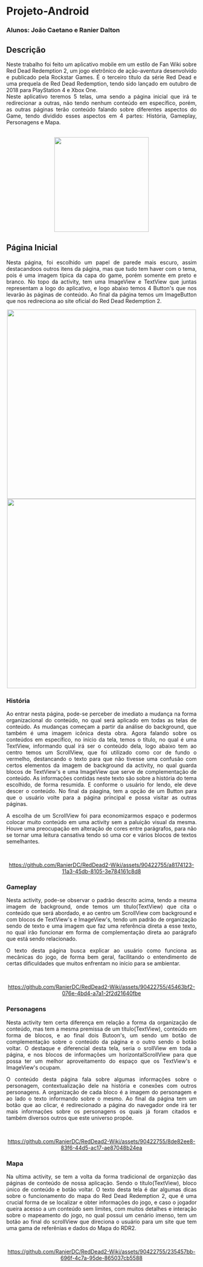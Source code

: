 # Projeto-Android
### Alunos: João Caetano e Ranier Dalton 

## Descrição 
<p align="justify"> 
	Neste trabalho foi feito um aplicativo mobile em um estilo de Fan Wiki sobre Red Dead Redemption 2, um jogo eletrônico de ação-aventura desenvolvido e publicado pela Rockstar Games. É o terceiro título da série Red Dead e uma prequela de Red Dead Redemption, tendo sido lançado em outubro de 2018 para PlayStation 4 e Xbox One. <br>
  Neste aplicativo teremos 5 telas, uma sendo a página inicial que irá te redirecionar a outras, não tendo nenhum conteúdo em específico, porém, as outras páginas terão conteúdo falando sobre diferentes aspectos do Game, tendo dividido esses aspectos em 4 partes: História, Gameplay, Personagens e Mapa.
</p>
<br>
<div align="center">
<img height="250px" src="https://github.com/RanierDC/RedDead2-Wiki/assets/90422755/89b966f4-1f7b-4523-bb35-039878443f20"/>
</div>

## Página Inicial
<p align="justify"> 
	Nesta página, foi escolhido um papel de parede mais escuro, assim destacandoos outros itens da página, mas que tudo tem haver com o tema, pois é uma imagem típica da capa do game, porém somente em preto e branco. No topo da activity, tem uma ImageView e TextView que juntas representam a logo do aplicativo, e logo abaixo temos 4 Button's que nos levarão às páginas de conteúdo. Ao final da página temos um ImageButton que nos redireciona ao site oficial do Red Dead Redemption 2.
<br>
<div align="center">
<a align= "center"><img height="500px" src="https://github.com/RanierDC/RedDead2-Wiki/assets/90422755/a90d78df-03f3-4fd6-89e9-edc7c571ceab"/></a> <a align= "center"><img height="500px" src="https://github.com/RanierDC/RedDead2-Wiki/assets/90422755/4e8dace1-bd27-46ba-a79e-375fbf0c838e"/></a>
</div>

### História
<p align="justify"> 
	Ao entrar nesta página, pode-se perceber de imediato a mudança na forma organizacional do conteúdo, no qual será aplicado em todas as telas de conteúdo. As mudanças começam a partir da análise do background, que também é uma imagem icônica desta obra. Agora falando sobre os conteúdos em específico, no início da tela, temos o título, no qual é uma TextView, informando qual irá ser o conteúdo dela, logo abaixo tem ao centro temos um ScrollView, que foi utilizado como cor de fundo o vermelho, destancando o texto para que não tivesse uma confusão com certos elementos da imagem de background da activity, no qual guarda blocos de TextView's e uma ImageView que serve de complementação de conteúdo. As informações contidas neste texto são sobre a história do tema escolhido, de forma resumida. E conforme o usuário for lendo, ele deve descer o conteúdo. No final da páagina, tem a opção de um Button para que o usuário volte para a página principal e possa visitar as outras páginas.
</p>
<p align="justify"> 
	A escolha de um ScrollView foi para economizarmos espaço e podermos colocar muito conteúdo em uma activity sem a paluição visual da mesma. Houve uma preocupação em alteração de cores entre parágrafos, para não se tornar uma leitura cansativa tendo só uma cor e vários blocos de textos semelhantes.
</p>
<br>
<div align="center">


https://github.com/RanierDC/RedDead2-Wiki/assets/90422755/a8174123-11a3-45db-8105-3e784161c8d8


</div>

### Gameplay
<p align="justify"> 
	Nesta activity, pode-se observar o padrão descrito acima, tendo a mesma imagem de background, onde temos um título(TextView) que cita o conteúdo que será abordado, e ao centro um ScrollView com background e com blocos de TextView's e ImageView's, tendo um padrão de organização sendo de texto e uma imagem que faz uma referência direta a esse texto, no qual irão funcionar em forma de complementação direta ao parágrafo que está sendo relacionado.
</p>
<p align="justify"> 
	O texto desta página busca explicar ao usuário como funciona as mecânicas do jogo, de forma bem geral, facilitando o entendimento de certas dificuldades que muitos enfrentam no início para se ambientar.
</p>
<br>
<div align="center">



https://github.com/RanierDC/RedDead2-Wiki/assets/90422755/45463bf2-076e-4bd4-a7a1-2f2d21640fbe



</div>

### Personagens
<p align="justify"> 
	Nesta activity tem certa diferença em relação a forma da organização de conteúdo, mas tem a mesma premissa de um título(TextView), conteúdo em forma de blocos, e ao final dois Butoon's, um sendo um botão de complementação sobre o conteúdo da página e o outro sendo o botão voltar. O destaque e diferencial desta tela, seria o srollView em toda a página, e nos blocos de informações um horizontalScrollView para que possa ter um melhor aproveitamento do espaço que os TextView's e ImageView's ocupam.
</p>
<p align="justify"> 
	O conteúdo desta página fala sobre algumas informações sobre o personagem, contextualização dele na história e conexões com outros personagens. A organização de cada bloco é a imagem do personagem e ao lado o texto informando sobre o mesmo. Ao final da página tem um botão que ao clicar, é redirecionado a página do navegador onde irá ter mais informações sobre os personagens os quais já foram citados e também diversos outros que este universo propõe. 
</p>
<br>
<div align="center">



https://github.com/RanierDC/RedDead2-Wiki/assets/90422755/8de82ee8-83f6-44d5-ac17-ae87048b24ea



</div>


### Mapa
<p align="justify"> 
	Na ultima activity, se tem a volta da forma tradicional de organizção das páginas de conteúdo de nossa aplicação. Sendo o título(TextView), bloco único de conteúdo e botão voltar. O texto desta tela é dar algumas dicas sobre o funcionamento do mapa do Red Dead Redemption 2, que é uma crucial forma de se localizar e obter informações do jogo, e caso o jogador queira acesso a um conteúdo sem limites, com muitos detalhes e interação sobre o mapeamento do jogo, no qual possui um cenário imenso, tem um botão ao final do scrollView que direciona o usuário para um site que tem uma gama de referênias e dados do Mapa do RDR2.
</p>
<br>
<div align="center">



https://github.com/RanierDC/RedDead2-Wiki/assets/90422755/235457bb-696f-4c7a-95de-865037cb5588



</div>

